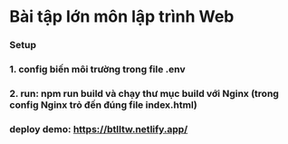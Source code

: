 # Bài tập lớn môn lập trình Web
### Setup
### 1. config biến môi trường trong file .env
### 2. run: npm run build và chạy thư mục build với Nginx (trong config Nginx trỏ đến đúng file index.html)
### deploy demo: https://btlltw.netlify.app/